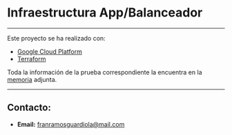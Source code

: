 # Infraestructura App/Balanceador
---

Este proyecto se ha realizado con:
 - [Google Cloud Platform](https://cloud.google.com/?hl=es)
 - [Terraform](https://www.terraform.io/)

Toda la información de la prueba correspondiente la encuentra en la [memoria](https://github.com/FranRamosG/pruebatecnica/blob/main/MEMORIA.md) adjunta.

---
## Contacto:
- **Email:** [franramosguardiola@mail.com](mailTo:franramosguardiola@mail.com)
